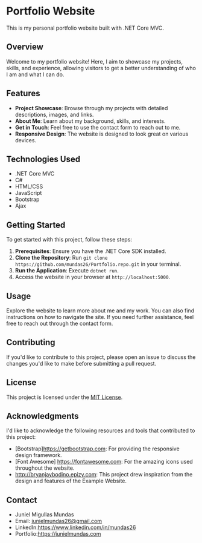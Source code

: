 # Portfolio Website

This is my personal portfolio website built with .NET Core MVC.

## Overview

Welcome to my portfolio website! Here, I aim to showcase my projects, skills, and experience, allowing visitors to get a better understanding of who I am and what I can do.

## Features

- **Project Showcase**: Browse through my projects with detailed descriptions, images, and links.
- **About Me**: Learn about my background, skills, and interests.
- **Get in Touch**: Feel free to use the contact form to reach out to me.
- **Responsive Design**: The website is designed to look great on various devices.

## Technologies Used

- .NET Core MVC
- C#
- HTML/CSS
- JavaScript
- Bootstrap
- Ajax
## Getting Started

To get started with this project, follow these steps:

1. **Prerequisites**: Ensure you have the .NET Core SDK installed.
2. **Clone the Repository**: Run `git clone https://github.com/mundas26/Portfolio.repo.git` in your terminal.
3. **Run the Application**: Execute `dotnet run`.
4. Access the website in your browser at `http://localhost:5000`.

## Usage

Explore the website to learn more about me and my work. You can also find instructions on how to navigate the site. If you need further assistance, feel free to reach out through the contact form.

## Contributing

If you'd like to contribute to this project, please open an issue to discuss the changes you'd like to make before submitting a pull request.

## License

This project is licensed under the [MIT License](LICENSE).

## Acknowledgments

I'd like to acknowledge the following resources and tools that contributed to this project:

- [Bootstrap]https://getbootstrap.com: For providing the responsive design framework.
- [Font Awesome]
https://fontawesome.com: For the amazing icons used throughout the website.
- http://bryanjaybodino.epizy.com: This project drew inspiration from the design and features of the Example Website.

## Contact

- Juniel Migullas Mundas
- Email: junielmundas26@gmail.com
- LinkedIn:https://www.linkedin.com/in/mundas26
- Portfolio:https://junielmundas.com
